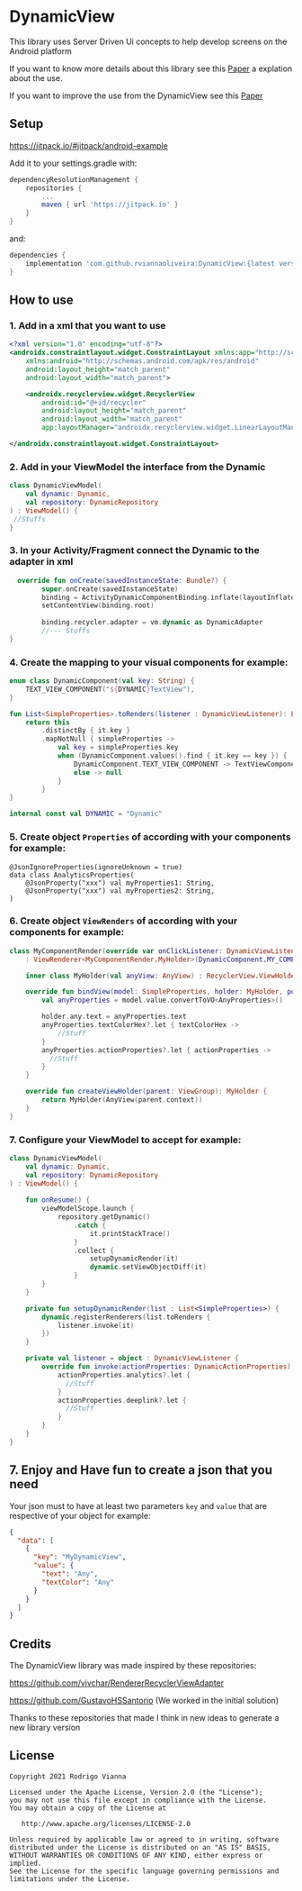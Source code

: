 # DynamicView

This library uses Server Driven Ui concepts to help develop screens on the Android platform

If you want to know more details about this library see this [Paper](https://medium.com/@rodrigo.vianna.oliveira/ee1d6527e471) a explation about the use.

If you want to improve the use from the DynamicView see this [Paper](https://medium.com/@rodrigo.vianna.oliveira/6fa4b94d8618)

## Setup

https://jitpack.io/#jitpack/android-example

Add it to your settings.gradle with:
```gradle
dependencyResolutionManagement {
    repositories {
        ...
        maven { url 'https://jitpack.io' }
    }
}
```
and:

```gradle
dependencies {
    implementation 'com.github.rviannaoliveira:DynamicView:{latest version}'
}
```

## How to use

### 1. Add in a xml that you want to use
```xml
<?xml version="1.0" encoding="utf-8"?>
<androidx.constraintlayout.widget.ConstraintLayout xmlns:app="http://schemas.android.com/apk/res-auto"
    xmlns:android="http://schemas.android.com/apk/res/android"
    android:layout_height="match_parent"
    android:layout_width="match_parent">

    <androidx.recyclerview.widget.RecyclerView
        android:id="@+id/recycler"
        android:layout_height="match_parent"
        android:layout_width="match_parent"
        app:layoutManager="androidx.recyclerview.widget.LinearLayoutManager" />

</androidx.constraintlayout.widget.ConstraintLayout>

```

### 2. Add in your ViewModel the interface from the Dynamic

```kotlin
class DynamicViewModel(
    val dynamic: Dynamic,
    val repository: DynamicRepository 
) : ViewModel() {
 //Stuffs 
}
```

### 3. In your Activity/Fragment connect the Dynamic to the adapter in xml

```kotlin
  override fun onCreate(savedInstanceState: Bundle?) {
        super.onCreate(savedInstanceState)
        binding = ActivityDynamicComponentBinding.inflate(layoutInflater)
        setContentView(binding.root)
        
        binding.recycler.adapter = vm.dynamic as DynamicAdapter
        //--- Stuffs
}
```


### 4. Create the mapping to your visual components for example:

```kotlin
enum class DynamicComponent(val key: String) {
    TEXT_VIEW_COMPONENT("${DYNAMIC}TextView"),
}

fun List<SimpleProperties>.toRenders(listener : DynamicViewListener): List<ViewRenderer<*>> {
    return this
        .distinctBy { it.key }
        .mapNotNull { simpleProperties ->
            val key = simpleProperties.key
            when (DynamicComponent.values().find { it.key == key }) {
                DynamicComponent.TEXT_VIEW_COMPONENT -> TextViewComponentRender(listener)
                else -> null
            }
        }
}

internal const val DYNAMIC = "Dynamic"
```

### 5. Create object `Properties` of according with your components for example:
```
@JsonIgnoreProperties(ignoreUnknown = true)
data class AnalyticsProperties(
    @JsonProperty("xxx") val myProperties1: String,
    @JsonProperty("xxx") val myProperties2: String,
)
```

### 6. Create object `ViewRenders` of according with your components for example:


```kotlin
class MyComponentRender(override var onClickListener: DynamicViewListener?)
    : ViewRenderer<MyComponentRender.MyHolder>(DynamicComponent.MY_COMPONENT.key, DynamicComponent.MY_COMPONENT.ordinal) {

    inner class MyHolder(val anyView: AnyView) : RecyclerView.ViewHolder(anyView)

    override fun bindView(model: SimpleProperties, holder: MyHolder, position: Int) {
        val anyProperties = model.value.convertToVO<AnyProperties>()

        holder.any.text = anyProperties.text
        anyProperties.textColorHex?.let { textColorHex ->
            //Stuff
        }
        anyProperties.actionProperties?.let { actionProperties ->
          //Stuff
        }
    }

    override fun createViewHolder(parent: ViewGroup): MyHolder {
        return MyHolder(AnyView(parent.context))
    }
}
```

### 7. Configure your ViewModel to accept for example:

```kotlin
class DynamicViewModel(
    val dynamic: Dynamic,
    val repository: DynamicRepository
) : ViewModel() {
  
    fun onResume() {
        viewModelScope.launch {
            repository.getDynamic()
                .catch {
                    it.printStackTrace()
                }
                .collect {
                    setupDynamicRender(it)
                    dynamic.setViewObjectDiff(it)
                }
        }
    }

    private fun setupDynamicRender(list : List<SimpleProperties>) {
        dynamic.registerRenderers(list.toRenders {
            listener.invoke(it)
        })
    }

    private val listener = object : DynamicViewListener {
        override fun invoke(actionProperties: DynamicActionProperties) {
            actionProperties.analytics?.let {
              //Stuff
            }
            actionProperties.deeplink?.let {
              //Stuff
            }
        }
    }
}
``` 

## 7. Enjoy and Have fun to create a json that you need

Your json must to have at least two parameters `key` and `value` that are respective of your object for example:
```json
{
  "data": [
    {
      "key": "MyDynamicView",
      "value": {
        "text": "Any",
        "textColor": "Any"
      }
    }
  ]
}
```


## Credits

The DynamicView library was made inspired by these repositories:

https://github.com/vivchar/RendererRecyclerViewAdapter

https://github.com/GustavoHSSantorio (We worked in the initial solution)

Thanks to these repositories that made I think in new ideas to generate a new library version

## **License**

```
Copyright 2021 Rodrigo Vianna

Licensed under the Apache License, Version 2.0 (the "License");
you may not use this file except in compliance with the License.
You may obtain a copy of the License at

   http://www.apache.org/licenses/LICENSE-2.0

Unless required by applicable law or agreed to in writing, software
distributed under the License is distributed on an "AS IS" BASIS,
WITHOUT WARRANTIES OR CONDITIONS OF ANY KIND, either express or implied.
See the License for the specific language governing permissions and
limitations under the License.
